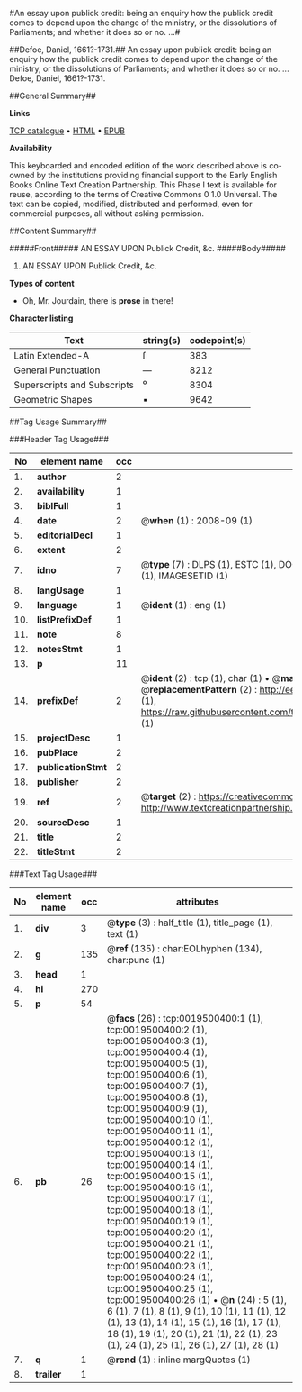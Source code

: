 #An essay upon publick credit: being an enquiry how the publick credit comes to depend upon the change of the ministry, or the dissolutions of Parliaments; and whether it does so or no. ...#

##Defoe, Daniel, 1661?-1731.##
An essay upon publick credit: being an enquiry how the publick credit comes to depend upon the change of the ministry, or the dissolutions of Parliaments; and whether it does so or no. ...
Defoe, Daniel, 1661?-1731.

##General Summary##

**Links**

[TCP catalogue](http://www.ota.ox.ac.uk/tcp/)  • 
[HTML](http://tei.it.ox.ac.uk/tcp/Texts-HTML/free/004/004843879.html)  • 
[EPUB](http://tei.it.ox.ac.uk/tcp/Texts-EPUB/free/004/004843879.epub)

**Availability**

This keyboarded and encoded edition of the
	       work described above is co-owned by the institutions
	       providing financial support to the Early English Books
	       Online Text Creation Partnership. This Phase I text is
	       available for reuse, according to the terms of Creative
	       Commons 0 1.0 Universal. The text can be copied,
	       modified, distributed and performed, even for
	       commercial purposes, all without asking permission.


##Content Summary##

#####Front#####
AN ESSAY UPON Publick Credit, &c.
#####Body#####

1. AN ESSAY UPON Publick Credit, &c.

**Types of content**

  * Oh, Mr. Jourdain, there is **prose** in there!

**Character listing**


|Text|string(s)|codepoint(s)|
|---|---|---|
|Latin Extended-A|ſ|383|
|General Punctuation|—|8212|
|Superscripts             and Subscripts|⁰|8304|
|Geometric Shapes|▪|9642|

##Tag Usage Summary##

###Header Tag Usage###

|No|element name|occ|attributes|
|---|---|---|---|
|1.|__author__|2||
|2.|__availability__|1||
|3.|__biblFull__|1||
|4.|__date__|2| @__when__ (1) : 2008-09 (1)|
|5.|__editorialDecl__|1||
|6.|__extent__|2||
|7.|__idno__|7| @__type__ (7) : DLPS (1), ESTC (1), DOCNO (1), TCP (1), GALEDOCNO (1), CONTENTSET (1), IMAGESETID (1)|
|8.|__langUsage__|1||
|9.|__language__|1| @__ident__ (1) : eng (1)|
|10.|__listPrefixDef__|1||
|11.|__note__|8||
|12.|__notesStmt__|1||
|13.|__p__|11||
|14.|__prefixDef__|2| @__ident__ (2) : tcp (1), char (1)  •  @__matchPattern__ (2) : ([0-9\-]+):([0-9IVX]+) (1), (.+) (1)  •  @__replacementPattern__ (2) : http://eebo.chadwyck.com/downloadtiff?vid=$1&page=$2 (1), https://raw.githubusercontent.com/textcreationpartnership/Texts/master/tcpchars.xml#$1 (1)|
|15.|__projectDesc__|1||
|16.|__pubPlace__|2||
|17.|__publicationStmt__|2||
|18.|__publisher__|2||
|19.|__ref__|2| @__target__ (2) : https://creativecommons.org/publicdomain/zero/1.0/ (1), http://www.textcreationpartnership.org/docs/. (1)|
|20.|__sourceDesc__|1||
|21.|__title__|2||
|22.|__titleStmt__|2||


###Text Tag Usage###

|No|element name|occ|attributes|
|---|---|---|---|
|1.|__div__|3| @__type__ (3) : half_title (1), title_page (1), text (1)|
|2.|__g__|135| @__ref__ (135) : char:EOLhyphen (134), char:punc (1)|
|3.|__head__|1||
|4.|__hi__|270||
|5.|__p__|54||
|6.|__pb__|26| @__facs__ (26) : tcp:0019500400:1 (1), tcp:0019500400:2 (1), tcp:0019500400:3 (1), tcp:0019500400:4 (1), tcp:0019500400:5 (1), tcp:0019500400:6 (1), tcp:0019500400:7 (1), tcp:0019500400:8 (1), tcp:0019500400:9 (1), tcp:0019500400:10 (1), tcp:0019500400:11 (1), tcp:0019500400:12 (1), tcp:0019500400:13 (1), tcp:0019500400:14 (1), tcp:0019500400:15 (1), tcp:0019500400:16 (1), tcp:0019500400:17 (1), tcp:0019500400:18 (1), tcp:0019500400:19 (1), tcp:0019500400:20 (1), tcp:0019500400:21 (1), tcp:0019500400:22 (1), tcp:0019500400:23 (1), tcp:0019500400:24 (1), tcp:0019500400:25 (1), tcp:0019500400:26 (1)  •  @__n__ (24) : 5 (1), 6 (1), 7 (1), 8 (1), 9 (1), 10 (1), 11 (1), 12 (1), 13 (1), 14 (1), 15 (1), 16 (1), 17 (1), 18 (1), 19 (1), 20 (1), 21 (1), 22 (1), 23 (1), 24 (1), 25 (1), 26 (1), 27 (1), 28 (1)|
|7.|__q__|1| @__rend__ (1) : inline margQuotes (1)|
|8.|__trailer__|1||
